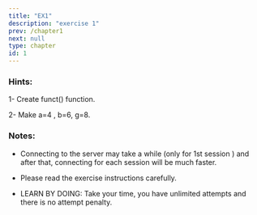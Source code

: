 ```yaml
---
title: "EX1"
description: "exercise 1" 
prev: /chapter1
next: null
type: chapter
id: 1
---
```



<codeblock id="01_03">

### Hints:

1- Create funct() function.

2- Make a=4 , b=6, g=8.

### Notes:

* Connecting to the server may take a while (only for 1st session ) and after that, connecting for each session will be much faster.

* Please read the exercise instructions carefully.

* LEARN BY DOING: Take your time, you have unlimited attempts and there is no attempt penalty.

</codeblock>

